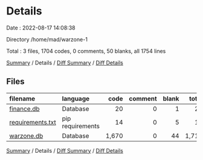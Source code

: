 # Details

Date : 2022-08-17 14:08:38

Directory /home/mad/warzone-1

Total : 3 files,  1704 codes, 0 comments, 50 blanks, all 1754 lines

[Summary](results.md) / Details / [Diff Summary](diff.md) / [Diff Details](diff-details.md)

## Files
| filename | language | code | comment | blank | total |
| :--- | :--- | ---: | ---: | ---: | ---: |
| [finance.db](/finance.db) | Database | 20 | 0 | 1 | 21 |
| [requirements.txt](/requirements.txt) | pip requirements | 14 | 0 | 5 | 19 |
| [warzone.db](/warzone.db) | Database | 1,670 | 0 | 44 | 1,714 |

[Summary](results.md) / Details / [Diff Summary](diff.md) / [Diff Details](diff-details.md)